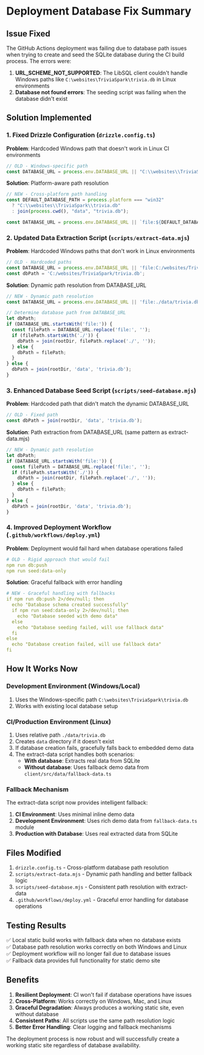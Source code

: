 # Deployment Database Fix Summary

## Issue Fixed

The GitHub Actions deployment was failing due to database path issues when trying to create and seed the SQLite database during the CI build process. The errors were:

1. **URL_SCHEME_NOT_SUPPORTED**: The LibSQL client couldn't handle Windows paths like `C:\websites\TriviaSpark\trivia.db` in Linux environments
2. **Database not found errors**: The seeding script was failing when the database didn't exist

## Solution Implemented

### 1. Fixed Drizzle Configuration (`drizzle.config.ts`)

**Problem**: Hardcoded Windows path that doesn't work in Linux CI environments

```typescript
// OLD - Windows-specific path
const DATABASE_URL = process.env.DATABASE_URL || "C:\\websites\\TriviaSpark\\trivia.db";
```

**Solution**: Platform-aware path resolution

```typescript
// NEW - Cross-platform path handling
const DEFAULT_DATABASE_PATH = process.platform === "win32" 
  ? "C:\\websites\\TriviaSpark\\trivia.db"
  : join(process.cwd(), "data", "trivia.db");

const DATABASE_URL = process.env.DATABASE_URL || `file:${DEFAULT_DATABASE_PATH}`;
```

### 2. Updated Data Extraction Script (`scripts/extract-data.mjs`)

**Problem**: Hardcoded Windows paths that don't work in Linux environments

```javascript
// OLD - Hardcoded paths
const DATABASE_URL = process.env.DATABASE_URL || 'file:C:/websites/TriviaSpark/trivia.db';
const dbPath = 'C:/websites/TriviaSpark/trivia.db';
```

**Solution**: Dynamic path resolution from DATABASE_URL

```javascript
// NEW - Dynamic path resolution
const DATABASE_URL = process.env.DATABASE_URL || 'file:./data/trivia.db';

// Determine database path from DATABASE_URL
let dbPath;
if (DATABASE_URL.startsWith('file:')) {
  const filePath = DATABASE_URL.replace('file:', '');
  if (filePath.startsWith('./')) {
    dbPath = join(rootDir, filePath.replace('./', ''));
  } else {
    dbPath = filePath;
  }
} else {
  dbPath = join(rootDir, 'data', 'trivia.db');
}
```

### 3. Enhanced Database Seed Script (`scripts/seed-database.mjs`)

**Problem**: Hardcoded path that didn't match the dynamic DATABASE_URL

```javascript
// OLD - Fixed path
const dbPath = join(rootDir, 'data', 'trivia.db');
```

**Solution**: Path extraction from DATABASE_URL (same pattern as extract-data.mjs)

```javascript
// NEW - Dynamic path resolution
let dbPath;
if (DATABASE_URL.startsWith('file:')) {
  const filePath = DATABASE_URL.replace('file:', '');
  if (filePath.startsWith('./')) {
    dbPath = join(rootDir, filePath.replace('./', ''));
  } else {
    dbPath = filePath;
  }
} else {
  dbPath = join(rootDir, 'data', 'trivia.db');
}
```

### 4. Improved Deployment Workflow (`.github/workflows/deploy.yml`)

**Problem**: Deployment would fail hard when database operations failed

```yaml
# OLD - Rigid approach that would fail
npm run db:push
npm run seed:data-only
```

**Solution**: Graceful fallback with error handling

```yaml
# NEW - Graceful handling with fallbacks
if npm run db:push 2>/dev/null; then
  echo "Database schema created successfully"
  if npm run seed:data-only 2>/dev/null; then
    echo "Database seeded with demo data"
  else
    echo "Database seeding failed, will use fallback data"
  fi
else
  echo "Database creation failed, will use fallback data"
fi
```

## How It Works Now

### Development Environment (Windows/Local)

1. Uses the Windows-specific path `C:\websites\TriviaSpark\trivia.db`
2. Works with existing local database setup

### CI/Production Environment (Linux)

1. Uses relative path `./data/trivia.db`
2. Creates `data` directory if it doesn't exist
3. If database creation fails, gracefully falls back to embedded demo data
4. The extract-data script handles both scenarios:
   - **With database**: Extracts real data from SQLite
   - **Without database**: Uses fallback demo data from `client/src/data/fallback-data.ts`

### Fallback Mechanism

The extract-data script now provides intelligent fallback:

1. **CI Environment**: Uses minimal inline demo data
2. **Development Environment**: Uses rich demo data from `fallback-data.ts` module
3. **Production with Database**: Uses real extracted data from SQLite

## Files Modified

1. `drizzle.config.ts` - Cross-platform database path resolution
2. `scripts/extract-data.mjs` - Dynamic path handling and better fallback logic
3. `scripts/seed-database.mjs` - Consistent path resolution with extract-data
4. `.github/workflows/deploy.yml` - Graceful error handling for database operations

## Testing Results

✅ Local static build works with fallback data when no database exists  
✅ Database path resolution works correctly on both Windows and Linux  
✅ Deployment workflow will no longer fail due to database issues  
✅ Fallback data provides full functionality for static demo site

## Benefits

1. **Resilient Deployment**: CI won't fail if database operations have issues
2. **Cross-Platform**: Works correctly on Windows, Mac, and Linux
3. **Graceful Degradation**: Always produces a working static site, even without database
4. **Consistent Paths**: All scripts use the same path resolution logic
5. **Better Error Handling**: Clear logging and fallback mechanisms

The deployment process is now robust and will successfully create a working static site regardless of database availability.
